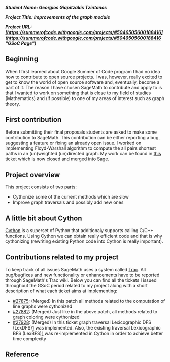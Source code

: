 ***Student Name: Georgios Giapitzakis Tzintanos***

***Project Title: Improvements of the graph module***

***Project URL: [https://summerofcode.withgoogle.com/projects/#5046505600188416](https://summerofcode.withgoogle.com/projects/#5046505600188416 "GSoC Page")***

## Beginning

When I first learned about Google Summer of Code program I had no idea how to contribute to open source projects. I was, however, really excited to get to know the world of open source software and, eventually, become a part of it. The reason I have chosen SageMath to contribute and apply to is that I wanted to work on something that is close to my field of studies (Mathematics) and (if possible) to one of my areas of interest such as graph theory. 

## First contribution

Before submitting their final proposals students are asked to make some contribution to SageMath. This contribution can be either reporting a bug, suggesting a feature or fixing an already open issue. I worked on implementing Floyd-Warshall algorithm to compute the all pairs shortest paths in an (un)weighted (un)directed graph. My work can be found in [this](https://trac.sagemath.org/ticket/27518) ticket which is now closed and merged into Sage.

## Project overview

This project consists of two parts:
  * Cythonize some of the current methods which are slow
  * Improve graph traversals and possibly add new ones

## A little bit about Cython

[Cython](https://cython.org/) is a superset of Python that additionaly supports calling C/C++ functions. Using Cython we can obtain really efficient code and that is why cythonizing (rewriting existing Python code into Cython is really important).

## Contributions related to my project

To keep track of all issues SageMath uses a system called [Trac](https://trac.edgewall.org/). All bug/bugfixes and new functionality or enhancements have to be reported through SageMath's Trac wiki. Below you can find all the tickets I issued throughout the GSoC period related to my project along with a short description of what each ticket aims at implementing:
  * [#27875](https://trac.sagemath.org/ticket/27875): (Merged) In this patch all methods related to the computation of line graphs were cythonized
  * [#27882](https://trac.sagemath.org/ticket/27882): (Merged) Just like in the above patch, all methods related to graph coloring were cythonized
  * [#27928](https://trac.sagemath.org/ticket/27928): (Merged) In this ticket graph traversal Lexicographic DFS (LexDFS)[1][Ref1] was implemented. Also, the existing traversal Lexicographic BFS (LexBFS)[1][Ref1] was re-implemented in Cython in order to achieve better time complexity

## Reference
[Ref1]: http://www.cs.toronto.edu/~krueger/papers/unified.ps "Derek G. Corneil and Richard M. Krueger, A Unified View of Graph Searching"
